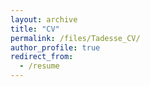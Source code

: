 ```yaml
---
layout: archive
title: "CV"
permalink: /files/Tadesse_CV/
author_profile: true
redirect_from:
  - /resume
---
```



